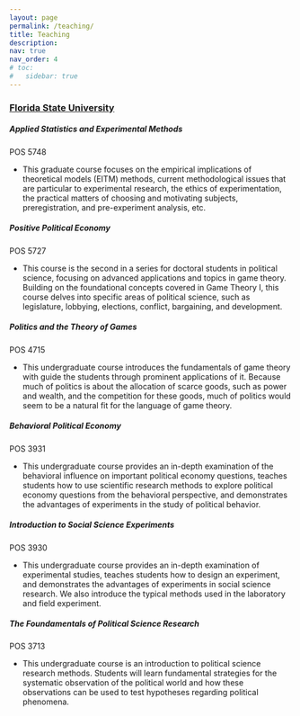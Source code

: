```yaml
---
layout: page
permalink: /teaching/
title: Teaching
description: 
nav: true
nav_order: 4
# toc:
#   sidebar: true
---
```


<h3 style="color: #4b9cd3;" id="fsu"><a href="https://cosspp.fsu.edu/polisci/">Florida State University</a></h3>
<!-- POS 5748  -->
<div class="card mt-3">
  <div class="p-3">
    <div class="row">
      <div class="col-sm-10">
        <h5 id="pos5748" class="card-title">Applied Statistics and Experimental Methods</h5>
      </div>
      <div class="col-sm-2 text-sm-right">
        <span class="badge">
          POS 5748
        </span>
      </div>
    </div>
    <ul class="card-text font-weight-light list-group list-group-flush">
      <li class="list-group-item">
        <div class="row">
          <div class="col-sm-9">
            This graduate course focuses on the empirical implications of theoretical models (EITM) methods, current methodological issues that are particular to experimental research, the ethics of experimentation, the practical matters of choosing and motivating subjects, preregistration, and pre-experiment analysis, etc. 
          </div>
        </div>
      </li>
    </ul>
  </div>
</div>




<!-- POS 5727  -->
<div class="card mt-3">
  <div class="p-3">
    <div class="row">
      <div class="col-sm-10">
        <h5 id="pos5727" class="card-title">Positive Political Economy</h5>
      </div>
      <div class="col-sm-2 text-sm-right">
        <span class="badge">
          POS 5727
        </span>
      </div>
    </div>
    <ul class="card-text font-weight-light list-group list-group-flush">
      <li class="list-group-item">
        <div class="row">
          <div class="col-sm-9">
            This course is the second in a series for doctoral students in political science, focusing on advanced applications and topics in game theory. Building on the foundational concepts covered in Game Theory I, this course delves into specific areas of political science, such as legislature, lobbying, elections, conflict, bargaining, and development. 
          </div>
        </div>
      </li>
    </ul>
  </div>
</div>



<!-- POS 4715  -->
<div class="card mt-3">
  <div class="p-3">
    <div class="row">
      <div class="col-sm-10">
        <h5 id="pos4715" class="card-title">Politics and the Theory of Games</h5>
      </div>
      <div class="col-sm-2 text-sm-right">
        <span class="badge">
          POS 4715
        </span>
      </div>
    </div>
    <ul class="card-text font-weight-light list-group list-group-flush">
      <li class="list-group-item">
        <div class="row">
          <div class="col-sm-9">
            This undergraduate course introduces the fundamentals of game theory with guide the students through prominent applications of it. Because much of politics is about the allocation of scarce goods, such as power and wealth, and the competition for these goods, much of politics would seem to be a natural fit for the language of game theory. 
          </div>
        </div>
      </li>
    </ul>
  </div>
</div>



<!-- POS 3931  -->
<div class="card mt-3">
  <div class="p-3">
    <div class="row">
      <div class="col-sm-10">
        <h5 id="pos3931" class="card-title">Behavioral Political Economy</h5>
      </div>
      <div class="col-sm-2 text-sm-right">
        <span class="badge">
          POS 3931
        </span>
      </div>
    </div>
    <ul class="card-text font-weight-light list-group list-group-flush">
      <li class="list-group-item">
        <div class="row">
          <div class="col-sm-9">
            This undergraduate course provides an in-depth examination of the behavioral influence on important political economy questions, teaches students how to use scientific research methods to explore political economy questions from the behavioral perspective, and demonstrates the advantages of experiments in the study of political behavior.  
          </div>
        </div>
      </li>
    </ul>
  </div>
</div>


<!-- POS 3930  -->
<div class="card mt-3">
  <div class="p-3">
    <div class="row">
      <div class="col-sm-10">
        <h5 id="pos3930" class="card-title">Introduction to Social Science Experiments</h5>
      </div>
      <div class="col-sm-2 text-sm-right">
        <span class="badge">
          POS 3930
        </span>
      </div>
    </div>
    <ul class="card-text font-weight-light list-group list-group-flush">
      <li class="list-group-item">
        <div class="row">
          <div class="col-sm-9">
            This undergraduate course provides an in-depth examination of experimental studies, teaches students how to design an experiment, and demonstrates the advantages of experiments in social science research. We also introduce the typical methods used in the laboratory and field experiment.  
          </div>
        </div>
      </li>
    </ul>
  </div>
</div>


<!-- POS 3713  -->
<div class="card mt-3">
  <div class="p-3">
    <div class="row">
      <div class="col-sm-10">
        <h5 id="pos3713" class="card-title">The Foundamentals of Political Science Research</h5>
      </div>
      <div class="col-sm-2 text-sm-right">
        <span class="badge">
          POS 3713
        </span>
      </div>
    </div>
    <ul class="card-text font-weight-light list-group list-group-flush">
      <li class="list-group-item">
        <div class="row">
          <div class="col-sm-9">
            This undergraduate course is an introduction to political science research methods. Students will learn fundamental strategies for the systematic observation of the political world and how these observations can be used to test hypotheses regarding political phenomena. 
          </div>
        </div>
      </li>
    </ul>
  </div>
</div>
